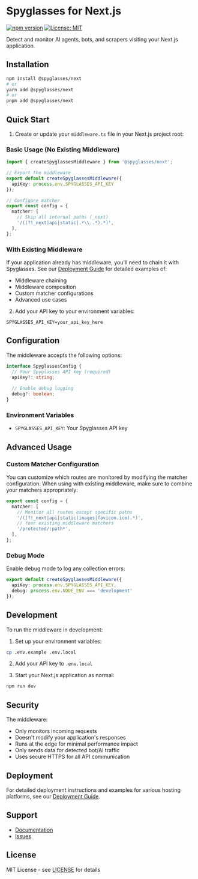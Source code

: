 # Spyglasses for Next.js

[![npm version](https://badge.fury.io/js/@spyglasses%2Fnext.svg)](https://www.npmjs.com/package/@spyglasses/next)
[![License: MIT](https://img.shields.io/badge/License-MIT-yellow.svg)](https://opensource.org/licenses/MIT)

Detect and monitor AI agents, bots, and scrapers visiting your Next.js application.

## Installation

```bash
npm install @spyglasses/next
# or
yarn add @spyglasses/next
# or
pnpm add @spyglasses/next
```

## Quick Start

1. Create or update your `middleware.ts` file in your Next.js project root:

### Basic Usage (No Existing Middleware)

```typescript
import { createSpyglassesMiddleware } from '@spyglasses/next';

// Export the middleware
export default createSpyglassesMiddleware({
  apiKey: process.env.SPYGLASSES_API_KEY
});

// Configure matcher
export const config = {
  matcher: [
    // Skip all internal paths (_next)
    '/((?!_next|api|static|.*\\..*).*)',
  ],
};
```

### With Existing Middleware

If your application already has middleware, you'll need to chain it with Spyglasses. See our [Deployment Guide](./DEPLOYMENT.md#wrapping-existing-middleware) for detailed examples of:
- Middleware chaining
- Middleware composition
- Custom matcher configurations
- Advanced use cases

2. Add your API key to your environment variables:

```env
SPYGLASSES_API_KEY=your_api_key_here
```

## Configuration

The middleware accepts the following options:

```typescript
interface SpyglassesConfig {
  // Your Spyglasses API key (required)
  apiKey?: string;
  
  // Enable debug logging
  debug?: boolean;
}
```

### Environment Variables

- `SPYGLASSES_API_KEY`: Your Spyglasses API key

## Advanced Usage

### Custom Matcher Configuration

You can customize which routes are monitored by modifying the matcher configuration. When using with existing middleware, make sure to combine your matchers appropriately:

```typescript
export const config = {
  matcher: [
    // Monitor all routes except specific paths
    '/((?!_next|api|static|images|favicon.ico).*)',
    // Your existing middleware matchers
    '/protected/:path*',
  ],
};
```

### Debug Mode

Enable debug mode to log any collection errors:

```typescript
export default createSpyglassesMiddleware({
  apiKey: process.env.SPYGLASSES_API_KEY,
  debug: process.env.NODE_ENV === 'development'
});
```

## Development

To run the middleware in development:

1. Set up your environment variables:
```bash
cp .env.example .env.local
```

2. Add your API key to `.env.local`

3. Start your Next.js application as normal:
```bash
npm run dev
```

## Security

The middleware:
- Only monitors incoming requests
- Doesn't modify your application's responses
- Runs at the edge for minimal performance impact
- Only sends data for detected bot/AI traffic
- Uses secure HTTPS for all API communication

## Deployment

For detailed deployment instructions and examples for various hosting platforms, see our [Deployment Guide](./DEPLOYMENT.md).

## Support

- [Documentation](https://www.spyglasses.io/docs)
- [Issues](https://github.com/orchestra-code/spyglasses-next/issues)

## License

MIT License - see [LICENSE](LICENSE) for details 